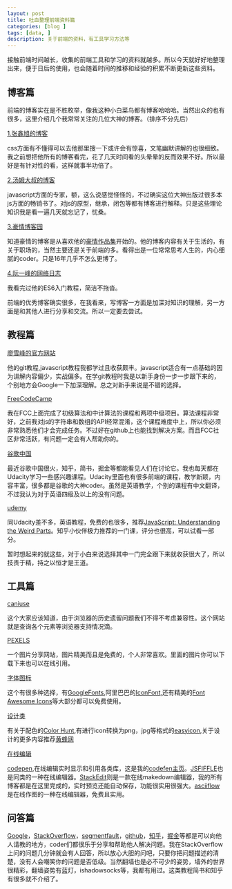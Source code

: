 ```yaml
---
layout: post
title: 吐血整理前端资料篇
categories: [blog ]
tags: [data, ]
description: 关于前端的资料，有工具学习方法等
---
```


接触前端时间越长，收集的前端工具和学习的资料就越多。所以今天就好好地整理出来，便于日后的使用，也会随着时间的推移和经验的积累不断更新这些资料。


## 博客篇

前端的博客实在是不胜枚举，像我这种小白菜鸟都有博客哈哈哈。当然出众的也有很多，这里介绍几个我常常关注的几位大神的博客。（排序不分先后）

[1.张鑫旭的博客](http://www.zhangxinxu.com/wordpress/)

css方面有不懂得可以去他那里搜一下或许会有惊喜，文笔幽默讲解的也很细致。我之前想把他所有的博客看完，花了几天时间看的头晕晕的反而效果不好。所以最好是有针对性的看，这样就事半功倍了。

[2.汤姆大叔的博客](http://www.cnblogs.com/TomXu/)

javascript方面的专家，额，这么说感觉怪怪的，不过确实这位大神出版过很多本js方面的畅销书了。对js的原型，继承，闭包等都有博客进行解释。只是这些理论知识我是看一遍几天就忘记了，忧桑。

[3.豪情博客园](http://www.cnblogs.com/jikey/)

知道豪情的博客是从喜欢他的[豪情作品集](http://jikeytang.github.io/)开始的。他的博客内容有关于生活的，有关于职场的，当然主要还是关于前端的多。看得出是一位常常思考人生的，内心细腻的coder。只是16年几乎不怎么更博了。

[4.阮一峰的网络日志](http://www.ruanyifeng.com/blog/)

我看完过他的ES6入门教程，简洁不拖沓。

前端的优秀博客确实很多，在我看来，写博客一方面是加深对知识的理解，另一方面是和其他人进行分享和交流。所以一定要去尝试。

## 教程篇

[廖雪峰的官方网站](http://www.liaoxuefeng.com/)

他的git教程,javascript教程我都学过且收获颇丰。javascript适合有一点基础的因为讲解内容偏少，实战偏多。在学git教程时我是以新手身份一步一步跟下来的，个别地方会Google一下加深理解。总之对新手来说是不错的选择。

[FreeCodeCamp](www.freecodecamp.cn)

我在FCC上面完成了初级算法和中计算法的课程和两项中级项目。算法课程非常好，之前我对js的字符串和数组的API经常混淆，这个课程难度中上，所以你必须非常熟悉他们才会完成任务。不过好在github上也能找到解决方案。而且FCC社区非常活跃，有问题一定会有人帮助你的。

[谷歌中国](https://developers.google.cn/)

最近谷歌中国很火，知乎，简书，掘金等都能看见人们在讨论它。我也每天都在Udacity学习一些感兴趣课程。Udacity里面也有很多前端的课程，教学新颖，内容丰富，很多都是谷歌的大神coder。虽然是英语教学，个别的课程有中文翻译，不过我认为对于英语四级及以上的没有问题。

[udemy](https://www.udemy.com)

同Udacity差不多，英语教程，免费的也很多，推荐[JavaScript: Understanding the Weird Parts](https://www.udemy.com/understand-javascript/)。知乎小伙伴极力推荐的一门课，评分也很高，可以试看一部分。

暂时想起来的就这些，对于小白来说选择其中一门完全跟下来就收获很大了，所以技贵于精，持之以恒才是王道。

## 工具篇

[caniuse](http://caniuse.com/)

这个大家应该知道，由于浏览器的历史遗留问题我们不得不考虑兼容性。这个网站就是查询各个元素等浏览器支持情况滴。

[PEXELS](https://www.pexels.com)

一个图片分享网站，图片精美而且是免费的，个人非常喜欢。里面的图片你可以下载下来也可以在线引用。

[字体图标]()

这个有很多种选择，有[GoogleFonts](https://fonts.google.com/),阿里巴巴的[IconFont](http://www.iconfont.cn/plus),还有精美的[Font Awesome Icons](http://fontawesome.io/icons/)等大部分都可以免费使用。

[设计类]()

有关于配色的[Color Hunt](http://colorhunt.co/hot),有进行icon转换为png，jpg等格式的[easyicon](http://www.easyicon.net/iconsearch/ios/),关于设计的更多内容推荐[黄蜂网](http://woofeng.cn/articles/WebCode/)

[在线编辑]()

[codepen](https://codepen.io/),在线编辑实时显示和引用各类库，这是我的[codefen主页](https://codepen.io/SunYuqing/)。[JSFIFFLE](https://jsfiddle.net/)也是同类的一种在线编辑器。[StackEdit](https://stackedit.io)则是一款在线makedown编辑器，我的所有博客都是在这里完成的，实时预览还能自动保存，功能很实用很强大。[asciiflow](http://asciiflow.com/)是在线作图的一种在线编辑器，免费且实用。

## 问答篇

[Google]()，[StackOverflow]()，[segmentfault]()，[github]()，[知乎]()，[掘金]()等都是可以向他人请教的地方，coder们都很乐于分享和帮助他人解决问题。我在StackOverflow上问的问题几分钟就会有人回答，所以放心大胆的问吧，只要你把问题描述的清楚，没有人会嘲笑你的问题是否低级。当然翻墙也是必不可少的姿势，墙外的世界很精彩，翻墙姿势有蓝灯，ishadowsocks等，我都有用过。这类教程简书和知乎有很多就不介绍了。